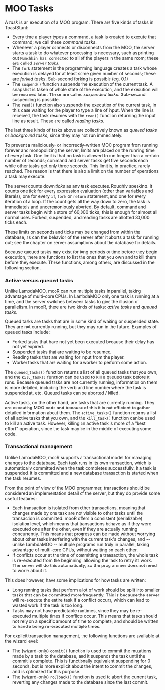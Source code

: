 # MOO Tasks

A _task_ is an execution of a MOO program. There are five kinds of tasks in ToastStunt:

- Every time a player types a command, a task is created to execute that command; we call these _command tasks_.
- Whenever a player connects or disconnects from the MOO, the server starts a task to do whatever processing is
  necessary, such as printing out `Munchkin has connected` to all of the players in the same room; these are called
  _server tasks_.
- The `fork` statement in the programming language creates a task whose execution is delayed for at least some given
  number of seconds; these are _forked tasks_. Sub-second forking is possible (eg. 0.1)
- The `suspend()` function suspends the execution of the current task. A snapshot is taken of whole state of the
  execution, and the execution will be resumed later. These are called _suspended tasks_. Sub-second suspending is
  possible.
- The `read()` function also suspends the execution of the current task, in this case waiting for the player to type a
  line of input. When the line is received, the task resumes with the `read()` function returning the input line as
  result. These are called _reading tasks_.

The last three kinds of tasks above are collectively known as _queued tasks_ or _background tasks_, since they may not
run immediately.

To prevent a maliciously- or incorrectly-written MOO program from running forever and monopolizing the server, limits
are placed on the running time of every task. One limit is that no task is allowed to run longer than a certain number
of seconds; command and server tasks get five seconds each while other tasks get only three seconds. This limit is, in
practice, rarely reached. The reason is that there is also a limit on the number of operations a task may execute.

The server counts down _ticks_ as any task executes. Roughly speaking, it counts one tick for every expression
evaluation (other than variables and literals), one for every `if`, `fork` or `return` statement, and one for every
iteration of a loop. If the count gets all the way down to zero, the task is immediately and unceremoniously aborted. By
default, command and server tasks begin with a store of 60,000 ticks; this is enough for almost all normal uses. Forked,
suspended, and reading tasks are allotted 30,000 ticks each.

These limits on seconds and ticks may be changed from within the database, as can the behavior of the server after it
aborts a task for running out; see the chapter on server assumptions about the database for details.

Because queued tasks may exist for long periods of time before they begin execution, there are functions to list the
ones that you own and to kill them before they execute. These functions, among others, are discussed in the following
section.

### Active versus queued tasks

Unlike LambdaMOO, mooR can run multiple tasks in parallel, taking advantage of multi-core CPUs. In LambdaMOO only one
task is running at a time, and the server switches between tasks to give the illusion of parallelism. In mooR,
there are two kinds of tasks: _active tasks_ and _queued tasks_.

Queued tasks are tasks that are in some kind of waiting or suspended state. They are not currently running, but they
may run in the future. Examples of queued tasks include:

- Forked tasks that have not yet been executed because their delay has not yet expired.
- Suspended tasks that are waiting to be resumed.
- Reading tasks that are waiting for input from the player.
- Worker tasks that are waiting for a worker to perform some action.

The `queued_tasks()` function returns a list of all queued tasks that you own, and the `kill_task()` function can be
used to kill a queued task before it runs. Because queued tasks are not currently running, information on them is more
detailed, including the verb and line number where the task is suspended at, etc. Queued tasks can be aborted / killed.

Active tasks, on the other hand, are tasks that are currently running. They are executing MOO code and because of this
it is not efficient to gather detailed information about them. The `active_tasks()` function returns a list of all
active tasks that you own, and the `kill_task()` function can be used to kill an active task. However, killing an active
task is more of a "best effort" operation, since the task may be in the middle of executing some code.

### Transactional management

Unlike LambdaMOO, mooR supports a transactional model for managing changes to the database. Each task runs in its own
transaction, which is automatically committed when the task completes successfully. If a task is suspended, it is
committed and a new database transaction is started when the task resumes.

From the point of view of the MOO programmer, transactions should be considered an implementation detail of the server,
but they do provide some useful features:

* Each transaction is isolated from other transactions, meaning that changes made by one task are not visible to
  other tasks until the transaction is committed. mooR offers a consistent (serializable) isolation level, which means
  that transactions behave as if they were executed one after the other, even if they are actually running concurrently.
  This means that progress can be made without worrying about other tasks interfering with the current task's changes,
  and -- unlike LambdaMOO -- multiple programs run truly in parallel, taking advantage of multi-core CPUs, without
  waiting on each other.
* If conflicts occur at the time of committing a transaction, the whole task is re-executed from the beginning,
  allowing the task to retry its work. The server will do this automatically, so the programmer does not need to
  worry about it.

This does however, have some implications for how tasks are written:

* Long running tasks that perform a lot of work should be split into smaller tasks that can be
  committed more frequently. This is because the server will re-execute the entire task if a conflict occurs, which
  can lead to wasted work if the task is too long.
* Tasks may not have predictable runtimes, since they may be re-executed multiple times if conflicts
  occur. This means that tasks should not rely on a specific amount of time to complete, and should be written to
  handle being re-executed multiple times.

For explicit transaction management, the following functions are available at the wizard level:

- The (wizard-only) `commit()` function is used to commit the mutations made by a task to the database, and it
  suspends the task until the commit is complete. This is functionally equivalent suspending for 0 seconds, but is
  more explicit about the intent to commit the changes, and is optimized for this purpose.
- The (wizard-only) `rollback()` function is used to abort the current task, reverting any changes made to the database
  since the last commit.
